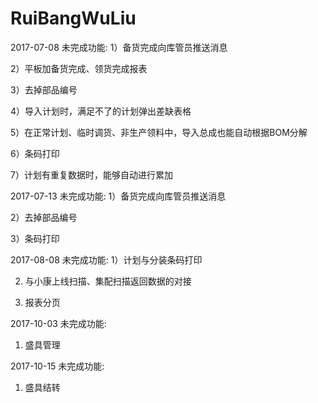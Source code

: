 # RuiBangWuLiu

2017-07-08
未完成功能:
1）备货完成向库管员推送消息

2）平板加备货完成、领货完成报表

3）去掉部品编号

4）导入计划时，满足不了的计划弹出差缺表格

5）在正常计划、临时调货、非生产领料中，导入总成也能自动根据BOM分解

6）条码打印

7）计划有重复数据时，能够自动进行累加


2017-07-13
未完成功能:
1）备货完成向库管员推送消息

2）去掉部品编号

3）条码打印

2017-08-08
未完成功能:
1）计划与分装条码打印

2) 与小康上线扫描、集配扫描返回数据的对接

3) 报表分页


2017-10-03
未完成功能:
1) 盛具管理


2017-10-15
未完成功能:
1) 盛具结转